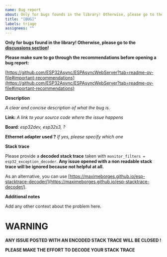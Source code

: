 ```yaml
---
name: Bug report
about: Only for bugs founds in the library! Otherwise, please go to the discussions section!
title: "[BUG]"
labels: triage
assignees: ""
---
```


**Only for bugs found in the library! Otherwise, please go to the [discussions section](https://github.com/ESP32Async/ESPAsyncWebServer/discussions)!**

**Please make sure to go through the recommendations before opening a bug report:**

[https://github.com/ESP32Async/ESPAsyncWebServer?tab=readme-ov-file#important-recommendations](https://github.com/ESP32Async/ESPAsyncWebServer?tab=readme-ov-file#important-recommendations)

**Description**

_A clear and concise description of what the bug is._

**Link:** _A link to your source code where the issue happens_

**Board**: _esp32dev, esp32s3, ?_

**Ethernet adapter used ?** _If yes, please specify which one_

**Stack trace**

Please provide a **decoded stack trace** taken with `monitor_filters = esp32_exception_decoder`.
**Any issue opened with a non readable stack trace will be ignored because not helpful at all.**

As an alternative, you can use [https://maximeborges.github.io/esp-stacktrace-decoder/](https://maximeborges.github.io/esp-stacktrace-decoder/).

**Additional notes**

Add any other context about the problem here.

# WARNING

**ANY ISSUE POSTED WITH AN ENCODED STACK TRACE WILL BE CLOSED !**

**PLEASE MAKE THE EFFORT TO DECODE YOUR STACK TRACE**
